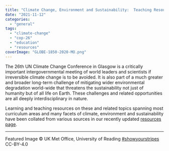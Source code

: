 ```yaml
---
title: "Climate Change, Environment and Sustainability:  Teaching Resources"
date: "2021-11-12"
categories: 
  - "general"
tags: 
  - "climate-change"
  - "cop-26"
  - "education"
  - "resources"
coverImage: "GLOBE-1850-2020-MO.png"
---
```


The 26th UN Climate Change Conference in Glasgow is a critically important intergovernmental meeting of world leaders and scientists if irreversible climate change is to be avoided. It is also part of a much greater and broader long-term challenge of mitigating wider environmental degradation world-wide that threatens the sustainability not just of humanity but of all life on Earth. These challenges and related opportunities are all deeply interdisciplinary in nature.

Learning and teaching resources on these and related topics spanning most curriculum areas and many facets of climate, environment and sustainability have been collated from various sources in our recently updated [resources page](https://idlnetwork.org/idl-resources/).

* * *

Featured Image © UK Met Office, University of Reading [#showyourstripes](https://showyourstripes.info/) CC-BY-4.0
